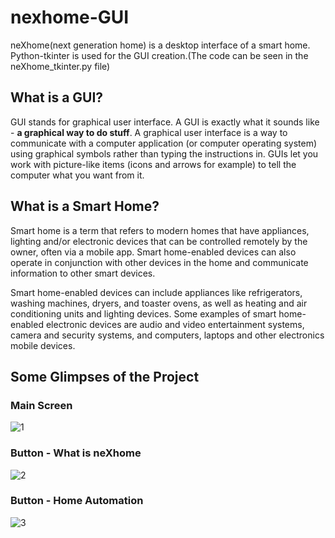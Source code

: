 # nexhome-GUI
neXhome(next generation home) is a desktop interface of a smart home. Python-tkinter is used for the GUI creation.(The code can be seen in the neXhome_tkinter.py file)

## What is a GUI?
GUI stands for graphical user interface. A GUI is exactly what it sounds like - **a graphical way to do stuff**. A graphical user interface is a way to communicate with a computer application (or computer operating system) using graphical symbols rather than typing the instructions in. GUIs let you work with picture-like items (icons and arrows for example) to tell the computer what you want from it. 

## What is a Smart Home?
Smart home is a term that refers to modern homes that have appliances, lighting and/or electronic devices that can be controlled remotely by the owner, often via a mobile app. Smart home-enabled devices can also operate in conjunction with other devices in the home and communicate information to other smart devices.

Smart home-enabled devices can include appliances like refrigerators, washing machines, dryers, and toaster ovens, as well as heating and air conditioning units and lighting devices. Some examples of smart home-enabled electronic devices are audio and video entertainment systems, camera and security systems, and computers, laptops and other electronics mobile devices.

## Some Glimpses of the Project
### Main Screen
![1](https://user-images.githubusercontent.com/64209503/92086745-3c6a0c80-ede8-11ea-88b9-19a1d01969b7.png)

### Button - What is neXhome
![2](https://user-images.githubusercontent.com/64209503/92086919-76d3a980-ede8-11ea-97ed-fbad8d46b7a5.png)

### Button - Home Automation
![3](https://user-images.githubusercontent.com/64209503/92087017-9cf94980-ede8-11ea-8232-c0a2e6133477.png)
